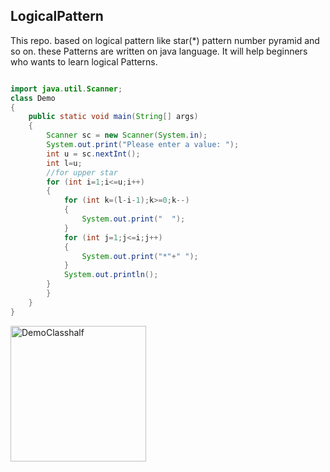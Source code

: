 ## LogicalPattern
This repo. based on logical pattern like star(*) pattern number pyramid and so on. these Patterns are written on java language. It will help beginners who wants to learn logical Patterns.
```java

import java.util.Scanner;
class Demo 
{
	public static void main(String[] args) 
	{
		Scanner sc = new Scanner(System.in);
		System.out.print("Please enter a value: ");
		int u = sc.nextInt();
		int l=u;
		//for upper star
		for (int i=1;i<=u;i++)
		{
			for (int k=(l-i-1);k>=0;k--)
			{
				System.out.print("  ");
			}
			for (int j=1;j<=i;j++)
			{
				System.out.print("*"+" ");
			}
			System.out.println();
		}
		}
	}
}
```
<img width="217" alt="DemoClasshalf" src="https://user-images.githubusercontent.com/79014731/146033697-6374001b-5c50-4e9b-91eb-cf21544fa7c6.png">
